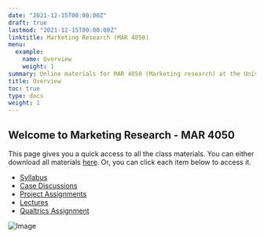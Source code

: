 ```yaml
---
date: "2021-12-15T00:00:00Z"
draft: true
lastmod: "2021-12-15T00:00:00Z"
linktitle: Marketing Research (MAR 4050)
menu:
  example:
    name: Overview
    weight: 1
summary: Online materials for MAR 4050 (Marketing research) at the University of Missouri in Fall 2021.
title: Overview
toc: true
type: docs
weight: 1
---
```


## Welcome to Marketing Research - MAR 4050

This page gives you a quick access to all the class materials. 
You can either download all materials [here](https://github.com/mikenguyen13/mar4050_S22/archive/refs/heads/main.zip). Or, you can click each item below to access it.

 * [Syllabus](https://github.com/mikenguyen13/mar4050_S22/raw/main/mar4050_S22_MikeN.pdf)
 * [Case Discussions](https://github.com/mikenguyen13/mar4050_S22/tree/main/case_discussion)
 * [Project Assignments](https://github.com/mikenguyen13/mar4050_S22/tree/main/project_assignment)
 * [Lectures](https://github.com/mikenguyen13/mar4050_S22/tree/main/lectures)
 * [Qualtrics Assignment](https://github.com/mikenguyen13/mar4050_S22/raw/main/Qualtrics%20assign.docx)

![Image](https://raw.githubusercontent.com/mikenguyen13/mar4050_F21/gh-pages/download.jpg)
